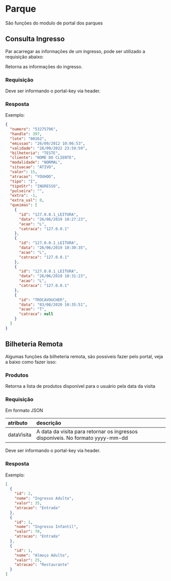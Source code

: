 # Parque

São funções do modulo de portal dos parques

## Consulta Ingresso

Par acarregar as informações de um ingresso, pode ser utilizado a requisição abaixo:

<api method="get" uri="/portal/parque/consulta-ingresso/{ingresso}" />

Retorna as informações do ingresso.

### Requisição

<tag text="portal-key" type="error"/> Deve ser informando o portal-key via header.

### Resposta

Exemplo:

```json
{
  "numero": "53275796",
  "handle": 397,
  "lote": "00162",
  "emissao": "26/09/2012 10:06:53",
  "validade": "26/09/2022 23:59:59",
  "bilheteria": "TESTE",
  "cliente": "NOME DO CLIENTE",
  "modalidade": "NORMAL",
  "situacao": "ATIVO",
  "valor": 15,
  "atracao": "YOUHOO",
  "tipo": "I",
  "tipoStr": "INGRESSO",
  "pulseira": "",
  "extra": -1,
  "extra_val": 0,
  "queimas": [
    {
      "id": "127.0.0.1_LEITURA",
      "data": "26/06/2019 10:27:23",
      "acao": "L",
      "catraca": "127.0.0.1"
    },
    {
      "id": "127.0.0.1_LEITURA",
      "data": "26/06/2019 10:30:35",
      "acao": "L",
      "catraca": "127.0.0.1"
    },
    {
      "id": "127.0.0.1_LEITURA",
      "data": "26/06/2019 10:31:23",
      "acao": "L",
      "catraca": "127.0.0.1"
    },
    {
      "id": "TROCAVOUCHER",
      "data": "03/08/2020 10:35:51",
      "acao": "T",
      "catraca": null
    }
  ]
}
```

## Bilheteria Remota

Algumas funções da bilheteria remota, são possiveis fazer pelo portal, veja a baixo como fazer isso:

### Produtos

Retorna a lista de produtos disponível para o usuário pela data da visita

<api method="get" uri="/portal/parque/bilheteria/produtos" />

### Requisição

Em formato JSON

| atributo   | descrição                                     |
|:-----------|:----------------------------------------------|
| dataVisita | A data da visita para retornar os ingressos disponíveis. No formato yyyy-mm-dd <Badge text="obrigatório"/> |

<tag text="portal-key" type="error"/> Deve ser informando o portal-key via header.

### Resposta

Exemplo:

```json
[
  {
    "id": 2,
    "nome": "Ingresso Adulto",
    "valor": 35,
    "atracao": "Entrada"
  },
  {
    "id": 1,
    "nome": "Ingresso Infantil",
    "valor": 70,
    "atracao": "Entrada"
  },
  {
    "id": 1,
    "nome": "Almoço Adulto",
    "valor": 25,
    "atracao": "Restaurante"
  }
]
```